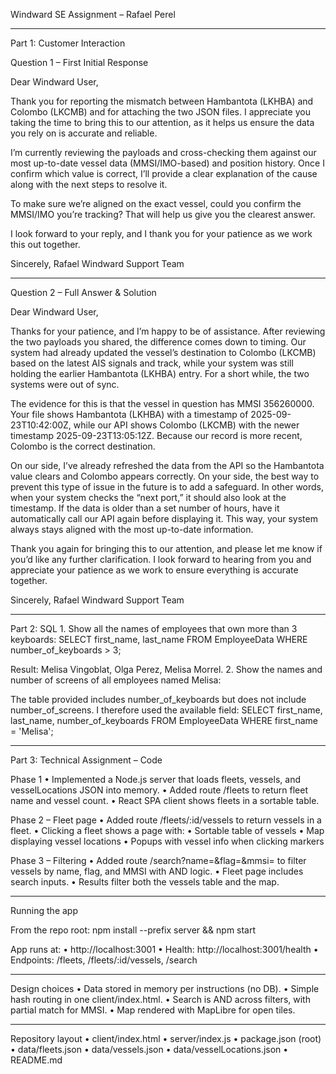 Windward SE Assignment – Rafael Perel
____

Part 1: Customer Interaction

Question 1 – First Initial Response

Dear Windward User,

Thank you for reporting the mismatch between Hambantota (LKHBA) and Colombo (LKCMB) and for attaching the two JSON files. I appreciate you taking the time to bring this to our attention, as it helps us ensure the data you rely on is accurate and reliable.

I’m currently reviewing the payloads and cross-checking them against our most up-to-date vessel data (MMSI/IMO-based) and position history. Once I confirm which value is correct, I’ll provide a clear explanation of the cause along with the next steps to resolve it.

To make sure we’re aligned on the exact vessel, could you confirm the MMSI/IMO you’re tracking? That will help us give you the clearest answer.

I look forward to your reply, and I thank you for your patience as we work this out together.

Sincerely,
Rafael
Windward Support Team

____

Question 2 – Full Answer & Solution

Dear Windward User,

Thanks for your patience, and I’m happy to be of assistance. After reviewing the two payloads you shared, the difference comes down to timing. Our system had already updated the vessel’s destination to Colombo (LKCMB) based on the latest AIS signals and track, while your system was still holding the earlier Hambantota (LKHBA) entry. For a short while, the two systems were out of sync.

The evidence for this is that the vessel in question has MMSI 356260000. Your file shows Hambantota (LKHBA) with a timestamp of 2025-09-23T10:42:00Z, while our API shows Colombo (LKCMB) with the newer timestamp 2025-09-23T13:05:12Z. Because our record is more recent, Colombo is the correct destination.

On our side, I’ve already refreshed the data from the API so the Hambantota value clears and Colombo appears correctly. On your side, the best way to prevent this type of issue in the future is to add a safeguard. In other words, when your system checks the “next port,” it should also look at the timestamp. If the data is older than a set number of hours, have it automatically call our API again before displaying it. This way, your system always stays aligned with the most up-to-date information.

Thank you again for bringing this to our attention, and please let me know if you’d like any further clarification. I look forward to hearing from you and appreciate your patience as we work to ensure everything is accurate together.

Sincerely,
Rafael
Windward Support Team

____

Part 2: SQL
	1.	Show all the names of employees that own more than 3 keyboards:
SELECT first_name, last_name FROM EmployeeData WHERE number_of_keyboards > 3;

Result: Melisa Vingoblat, Olga Perez, Melisa Morrel.
	2.	Show the names and number of screens of all employees named Melisa:

The table provided includes number_of_keyboards but does not include number_of_screens. I therefore used the available field:
SELECT first_name, last_name, number_of_keyboards FROM EmployeeData WHERE first_name = 'Melisa';

____

Part 3: Technical Assignment – Code

Phase 1
	•	Implemented a Node.js server that loads fleets, vessels, and vesselLocations JSON into memory.
	•	Added route /fleets to return fleet name and vessel count.
	•	React SPA client shows fleets in a sortable table.

Phase 2 – Fleet page
	•	Added route /fleets/:id/vessels to return vessels in a fleet.
	•	Clicking a fleet shows a page with:
	•	Sortable table of vessels
	•	Map displaying vessel locations
	•	Popups with vessel info when clicking markers

Phase 3 – Filtering
	•	Added route /search?name=&flag=&mmsi= to filter vessels by name, flag, and MMSI with AND logic.
	•	Fleet page includes search inputs.
	•	Results filter both the vessels table and the map.

____

Running the app

From the repo root:
npm install --prefix server && npm start

App runs at:
	•	http://localhost:3001
	•	Health: http://localhost:3001/health
	•	Endpoints: /fleets, /fleets/:id/vessels, /search

____

Design choices
	•	Data stored in memory per instructions (no DB).
	•	Simple hash routing in one client/index.html.
	•	Search is AND across filters, with partial match for MMSI.
	•	Map rendered with MapLibre for open tiles.

____

Repository layout
	•	client/index.html
	•	server/index.js
	•	package.json (root)
	•	data/fleets.json
	•	data/vessels.json
	•	data/vesselLocations.json
	•	README.md
